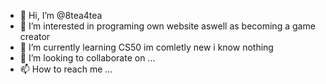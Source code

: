 - 👋 Hi, I’m @8tea4tea
- 👀 I’m interested in programing own website aswell as becoming a game creator
- 🌱 I’m currently learning CS50 im comletly new i know nothing
- 💞️ I’m looking to collaborate on ...
- 📫 How to reach me ...

<!---
8tea4tea/8tea4tea is a ✨ special ✨ repository because its `README.md` (this file) appears on your GitHub profile.
You can click the Preview link to take a look at your changes.
--->
